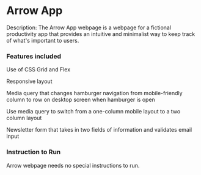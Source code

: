 # **Arrow App**

Description: The Arrow App webpage is a webpage for a fictional productivity app that provides an intuitive and minimalist way to keep track of what's important to users.

### Features included

Use of CSS Grid and Flex

Responsive layout

Media query that changes hamburger navigation from mobile-friendly column to row on desktop screen when hamburger is open

Use media query to switch from a one-column mobile layout to a two column layout 

Newsletter form that takes in two fields of information and validates email input



### **Instruction to Run**

Arrow webpage needs no special instructions to run.
